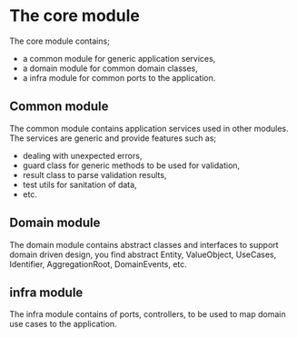 # The core module

The core module contains;

- a common module for generic application services,
- a domain module for common domain classes,
- a infra module for common ports to the application.

## Common module

The common module contains application services used in other modules. The services are generic and
provide features such as;

- dealing with unexpected errors,
- guard class for generic methods to be used for validation,
- result class to parse validation results,
- test utils for sanitation of data,
- etc.

## Domain module

The domain module contains abstract classes and interfaces to support domain driven design, you find
abstract Entity, ValueObject, UseCases, Identifier, AggregationRoot, DomainEvents, etc. 

## infra module

The infra module contains of ports, controllers, to be used to map domain use cases to the application.
